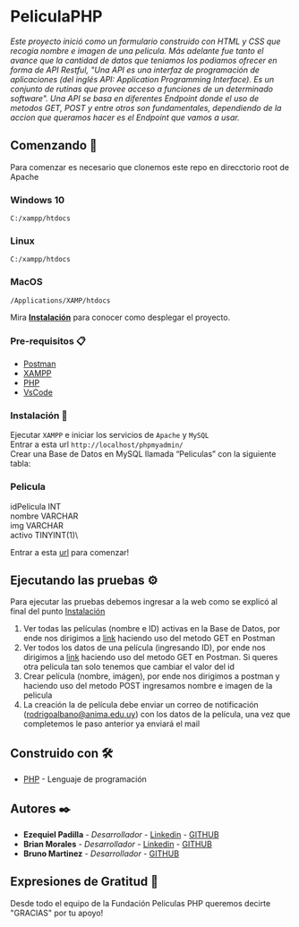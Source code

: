 # PeliculaPHP

_Este proyecto inició como un formulario construido con HTML y CSS que recogia nombre e imagen de una pelicula. Más adelante fue tanto el avance que la cantidad de datos que teniamos los podiamos ofrecer en forma de API Restful, "Una API es una interfaz de programación de aplicaciones (del inglés API: Application Programming Interface). Es un conjunto de rutinas que provee acceso a funciones de un determinado software". Una API se basa en diferentes Endpoint donde el uso de metodos GET, POST y entre otros son fundamentales, dependiendo de la accion que queramos hacer es el Endpoint que vamos a usar._

## Comenzando 🚀

Para comenzar es necesario que clonemos este repo en direcctorio root de Apache
### Windows 10
`C:/xampp/htdocs`
### Linux
`C:/xampp/htdocs`
### MacOS
`/Applications/XAMP/htdocs`

Mira **[Instalación](https://github.com/Ezequiel-Padilla/PeliculasPHP.git#instalación-)** para conocer como desplegar el proyecto.


### Pre-requisitos 📋

* [Postman](https://www.postman.com/)
* [XAMPP](https://www.apachefriends.org/es/index.html)
* [PHP](https://www.php.net/downloads)
* [VsCode](https://code.visualstudio.com)

### Instalación 🔧

Ejecutar `XAMPP` e iniciar los servicios de `Apache` y `MySQL`\
Entrar a esta url `http://localhost/phpmyadmin/`\
Crear una Base de Datos en MySQL llamada “Peliculas” con la siguiente
tabla:

### Pelicula
  idPelicula INT\
  nombre VARCHAR\
  img VARCHAR\
  activo TINYINT(1)\

Entrar a esta [url](http://localhost/PeliculasPHP/) para comenzar!

## Ejecutando las pruebas ⚙️

Para ejecutar las pruebas debemos ingresar a la web como se explicó al final del punto [Instalación](https://github.com/Ezequiel-Padilla/PeliculasPHP#instalación-)
1. Ver todas las películas (nombre e ID) activas en la Base de Datos, por ende nos dirigimos a [link](http://localhost/PeliculasPHP/) haciendo uso del metodo GET en Postman
2. Ver todos los datos de una película (ingresando ID), por ende nos dirigimos a [link](http://localhost/PeliculasPHP/?idPelicula=1) haciendo uso del metodo GET en Postman. Si queres otra pelicula tan solo tenemos que cambiar el valor del id
3. Crear película (nombre, imágen), por ende nos dirigimos a postman y haciendo uso del metodo POST ingresamos nombre e imagen de la pelicula
4. La creación la de película debe enviar un correo de notificación (rodrigoalbano@anima.edu.uy) con los datos de la película, una vez que completemos le paso anterior ya enviará el mail

## Construido con 🛠️

* [PHP](https://www.php.net) - Lenguaje de programación

## Autores ✒️

* **Ezequiel Padilla** - *Desarrollador* - [Linkedin](https://www.linkedin.com/in/ezequiel-padilla-46804a193/) - [GITHUB](https://github.com/Ezequiel-Padilla)
* **Brian Morales** - *Desarrollador* - [Linkedin](https://www.linkedin.com/in/brian-morales-sosa/) - [GITHUB](https://github.com/BrunoMartinez17)
* **Bruno Martinez** - *Desarrollador* - [GITHUB](https://github.com/Ezequiel-Padilla)

## Expresiones de Gratitud 🎁

Desde todo el equipo de la Fundación Peliculas PHP queremos decirte "GRACIAS" por tu apoyo!
